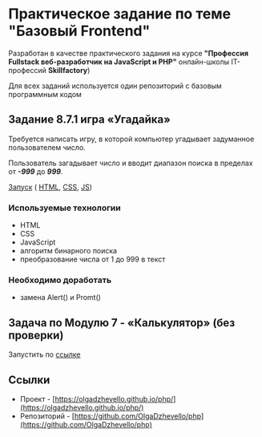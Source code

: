 # Практическое задание по теме "Базовый Frontend"

Разработан в качестве практического задания на курсе **"Профессия Fullstack веб-разработчик на JavaScript и PHP"** oнлайн-школы IT-профессий **Skillfactory**)

Для всех заданий используется один репозиторий с базовым программным кодом

## Задание 8.7.1 игра «Угадайка»

Требуется написать игру, в которой компьютер угадывает задуманное пользователем число.

Пользователь загадывает число и вводит диапазон поиска в пределах от ***-999*** до ***999***.


[Запуск](https://olgadzhevello.github.io/php/bjs/08_if_else/index.html) (
[HTML](./bjs/08_if_else/index.html), [CSS](./bjs/08_if_else/style.css), [JS](./bjs/08_if_else/script.js))


### Используемые технологии

* HTML
* CSS 
* JavaScript
* алгоритм бинарного поиска
* преобразование числа от 1 до 999 в текст

### Необходимо доработать

* замена Alert() и Promt()



## Задача по Модулю 7 - «Калькулятор» (без проверки)

Запустить по [ссылке](https://olgadzhevello.github.io/php/bjs/07_Number_and_string/index.html)

## Ссылки

* Проект - [https://olgadzhevello.github.io/php/](https://olgadzhevello.github.io/php/) 
* Репозиторий - [https://github.com/OlgaDzhevello/php](https://github.com/OlgaDzhevello/php)